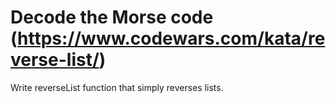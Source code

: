 # Decode the Morse code (https://www.codewars.com/kata/reverse-list/)

Write reverseList function that simply reverses lists.